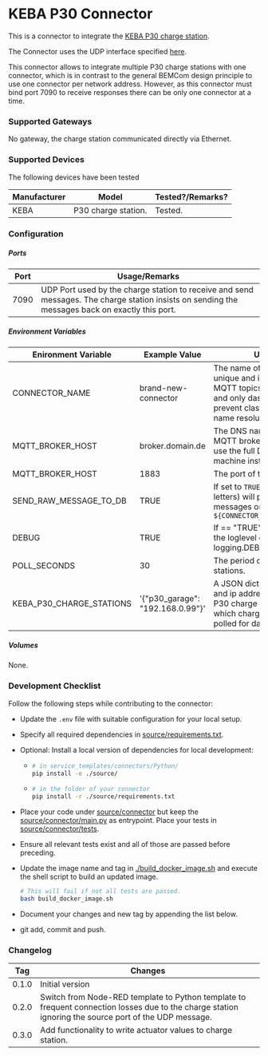 # KEBA P30 Connector

This is a connector to integrate the [KEBA P30 charge station](https://www.keba.com/de/emobility/products/product-overview/produktubersicht).

The Connector uses the UDP interface specified [here](https://www.keba.com/download/x/4a925c4c61/kecontactp30udp_pgen.pdf).

This connector allows to integrate multiple P30 charge stations with one connector, which is in contrast to the general BEMCom design principle to use one connector per network address. However, as this connector must bind port 7090 to receive responses there can be only one connector at a time.



### Supported Gateways

No gateway, the charge station communicated directly via Ethernet.



### Supported Devices

The following devices have been tested 

| Manufacturer | Model                             | Tested?/Remarks? |
| ------------ | --------------------------------- | ---------------- |
| KEBA         | P30 charge station.               | Tested.          |



### Configuration

##### Ports

| Port                    | Usage/Remarks                                                |
| ----------------------- | ------------------------------------------------------------ |
| 7090 | UDP Port used by the charge station to receive and send messages. The charge station insists on sending the messages back on exactly this port. |

##### Environment Variables

| Enironment Variable      | Example  Value                   | Usage/Remarks                                                |
| ------------------------ | -------------------------------- | ------------------------------------------------------------ |
| CONNECTOR_NAME           | brand-new-connector              | The name of the connector. Must be unique and is used to compute the MQTT topics. Use all lowercase chars and only dashes for separation to prevent clashes with Dockers internal name resolution system. |
| MQTT_BROKER_HOST         | broker.domain.de                 | The DNS name or IP address of the MQTT broker. `localhost` will not work, use the full DNS name of the host machine instead. |
| MQTT_BROKER_HOST         | 1883                             | The port of the MQTT broker.                                 |
| SEND_RAW_MESSAGE_TO_DB   | TRUE                             | If set to `TRUE` (that is a string of capital letters) will publish all received raw messages on topic `${CONNECTOR_NAME}/raw_message_to_db` |
| DEBUG                    | TRUE                             | If == "TRUE" (i.e. the string) will set the loglevel of the connector the logging.DEBUG. Else is logging.INFO. |
| POLL_SECONDS           | 30                               | The period of polling the P30 charge stations. |
| KEBA_P30_CHARGE_STATIONS | '{"p30_garage": "192.168.0.99"}' | A JSON dictionary containing names and ip addresses (or DNS names) of P30 charge stations. This defines which charge stations should be polled for data. Must be set. |

##### Volumes

None.



### Development Checklist

Follow the following steps while contributing to the connector:

* Update the `.env` file with suitable configuration for your local setup.

* Specify all required dependencies in [source/requirements.txt](source/requirements.txt).

* Optional: Install a local version of dependencies for local development:

  * ```bash
    # in service_templates/connectors/Python/
    pip install -e ./source/
    ```

  * ```bash
    # in the folder of your connector
    pip install -r ./source/requirements.txt
    ```

* Place your code under [source/connector](./source/connector) but keep the [source/connector/main.py](./source/connector/main.py) as entrypoint. Place your tests in [source/connector/tests](./source/connector/tests).

* Ensure all relevant tests exist and all of those are passed before preceding. 

* Update the image name and tag in  [./build_docker_image.sh](./build_docker_image.sh) and execute the shell script to build an updated image. 

  ```bash
  # This will fail if not all tests are passed.
  bash build_docker_image.sh
  ```

* Document your changes and new tag by appending the list below.

* git add, commit and push.



### Changelog

| Tag   | Changes                                                      |
| ----- | ------------------------------------------------------------ |
| 0.1.0 | Initial version                                              |
| 0.2.0 | Switch from Node-RED template to Python template to frequent connection losses due to the charge station ignoring the source port of the UDP message. |
| 0.3.0 | Add functionality to write actuator values to charge station. |